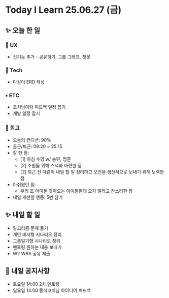 # Today I Learn 25.06.27 (금)

## ✨ 오늘 한 일
### 🔹 UX
 * 신기능 추가 - 공유하기, 그룹 그래프, 챗봇

### 🔸 Tech
 * 다같이 ERD 작성

### ▪️ ETC
 * 코치님이랑 피드백 일정 잡기
 * 개발 일정 잡기

### 📍 회고
* 오늘의 컨디션: 90%
* 출근/퇴근: 09:20 ~ 25:15
* 잘 한 점: 
    * [1] 아침 수영 w/ 승민, 명훈
    * [2] 조원들 위해 스낵바 마련한 점
    * [2] 퇴근 전 다같이 내일 할 일 정리하고 오전을 생산적으로 보내기 위해 노력한 점
* 아쉬웠던 점: 
    * 우리 조 아이들 찾아오는 아이들한테 오지 말라고 잔소리한 점
* 내일 개선할 행동: 5번 참기


## ✨ 내일 할 일
 * 알고리즘 문제 풀기
 * 개인 비서형 시나리오 정리
 * 그룹일기형 시나리오 정리
 * 멘토링 원하는 내용 보내기
 * W2 WBS 공유 제출


## 📢 내일 공지사항
 * 토요일 14:00 2차 멘토링
 * 일요일 14:00 동석코치님 아이디어 피드백